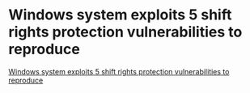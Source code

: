 # Windows system exploits 5 shift rights protection vulnerabilities to reproduce
[Windows system exploits 5 shift rights protection vulnerabilities to reproduce](https://aiwithcloud.com/2022/09/15/windows_system_exploits_5_shift_rights_protection_vulnerabilities_to_reproduce/)